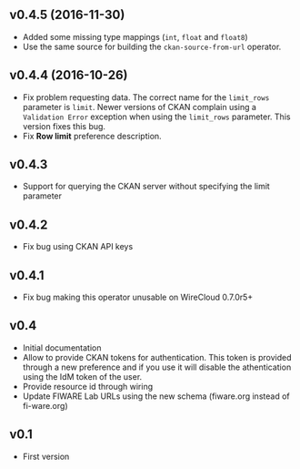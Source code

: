 ## v0.4.5 (2016-11-30)

- Added some missing type mappings (`int`, `float` and `float8`)
- Use the same source for building the `ckan-source-from-url` operator.

## v0.4.4 (2016-10-26)

- Fix problem requesting data. The correct name for the `limit_rows` parameter
  is `limit`. Newer versions of CKAN complain using a `Validation Error`
  exception when using the `limit_rows` parameter. This version fixes this bug.
- Fix **Row limit** preference description.

## v0.4.3

- Support for querying the CKAN server without specifying the limit parameter


## v0.4.2

- Fix bug using CKAN API keys


## v0.4.1

- Fix bug making this operator unusable on WireCloud 0.7.0r5+


## v0.4

- Initial documentation
- Allow to provide CKAN tokens for authentication. This token is provided
  through a new preference and if you use it will disable the athentication
  using the IdM token of the user.
- Provide resource id through wiring
- Update FIWARE Lab URLs using the new schema (fiware.org instead of
  fi-ware.org)


## v0.1

* First version

